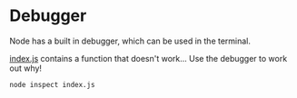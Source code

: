 # Debugger

Node has a built in debugger, which can be used in the terminal.

[index.js](index.js) contains a function that doesn't work... Use the debugger to work out why!

```
node inspect index.js
```